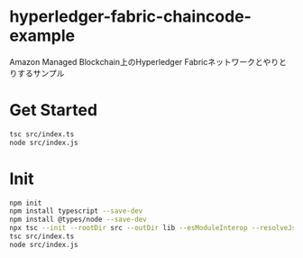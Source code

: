 # hyperledger-fabric-chaincode-example
Amazon Managed Blockchain上のHyperledger Fabricネットワークとやりとりするサンプル

# Get Started
```bash
tsc src/index.ts
node src/index.js
```

# Init
```bash
npm init
npm install typescript --save-dev
npm install @types/node --save-dev
npx tsc --init --rootDir src --outDir lib --esModuleInterop --resolveJsonModule --lib es6,dom --module commonjs
tsc src/index.ts
node src/index.js
```

